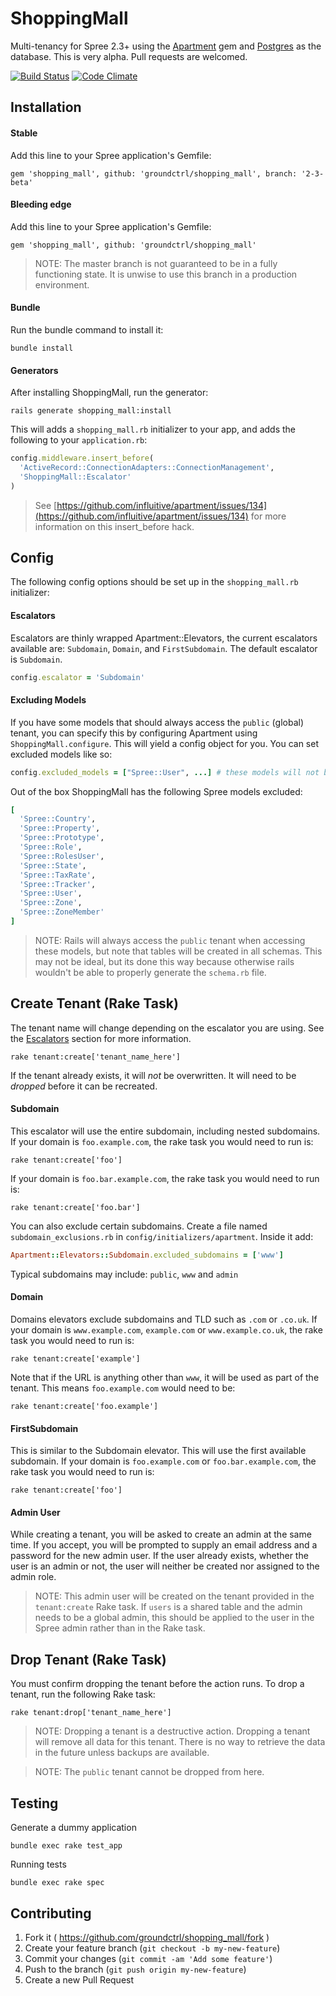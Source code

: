 # ShoppingMall

Multi-tenancy for Spree 2.3+ using the [Apartment](https://github.com/influitive/apartment) gem and [Postgres](http://www.postgresql.org/) as the database. This is very alpha. Pull requests are welcomed.

[![Build Status](https://travis-ci.org/groundctrl/shopping_mall.svg?branch=master)](https://travis-ci.org/groundctrl/shopping_mall)
[![Code Climate](https://codeclimate.com/github/groundctrl/shopping_mall.png)](https://codeclimate.com/github/groundctrl/shopping_mall)


## Installation

#### Stable

Add this line to your Spree application's Gemfile:

    gem 'shopping_mall', github: 'groundctrl/shopping_mall', branch: '2-3-beta'

#### Bleeding edge

Add this line to your Spree application's Gemfile:

    gem 'shopping_mall', github: 'groundctrl/shopping_mall'

> NOTE: The master branch is not guaranteed to be in a fully functioning state. It is unwise to use this branch in a production environment.

#### Bundle

Run the bundle command to install it:

    bundle install

#### Generators

After installing ShoppingMall, run the generator:

    rails generate shopping_mall:install

This will adds a `shopping_mall.rb` initializer to your app, and adds the following to your `application.rb`:

```ruby
config.middleware.insert_before(
  'ActiveRecord::ConnectionAdapters::ConnectionManagement',
  'ShoppingMall::Escalator'
)
```

> See [https://github.com/influitive/apartment/issues/134](https://github.com/influitive/apartment/issues/134) for more information on this insert_before hack.


## Config

The following config options should be set up in the `shopping_mall.rb` initializer:

#### Escalators

Escalators are thinly wrapped Apartment::Elevators, the current escalators available are: `Subdomain`, `Domain`, and `FirstSubdomain`. The default escalator is `Subdomain`.

```ruby
config.escalator = 'Subdomain'
```

#### Excluding Models

If you have some models that should always access the `public` (global) tenant, you can specify this by configuring Apartment using `ShoppingMall.configure`. This will yield a config object for you. You can set excluded models like so:

```ruby
config.excluded_models = ["Spree::User", ...] # these models will not be multi-tenanted, but remain in the global (public) namespace
```

Out of the box ShoppingMall has the following Spree models excluded:

```ruby
[
  'Spree::Country',
  'Spree::Property',
  'Spree::Prototype',
  'Spree::Role',
  'Spree::RolesUser',
  'Spree::State',
  'Spree::TaxRate',
  'Spree::Tracker',
  'Spree::User',
  'Spree::Zone',
  'Spree::ZoneMember'
]
```

> NOTE: Rails will always access the `public` tenant when accessing these models, but note that tables will be created in all schemas. This may not be ideal, but its done this way because otherwise rails wouldn't be able to properly generate the `schema.rb` file.


## Create Tenant (Rake Task)

The tenant name will change depending on the escalator you are using. See the [Escalators](#escalators) section for more information.

    rake tenant:create['tenant_name_here']

If the tenant already exists, it will *not* be overwritten. It will need to be *dropped* before it can be recreated.

#### Subdomain

This escalator will use the entire subdomain, including nested subdomains. If your domain is `foo.example.com`, the rake task you would need to run is:

    rake tenant:create['foo']

If your domain is `foo.bar.example.com`, the rake task you would need to run is:

    rake tenant:create['foo.bar']

You can also exclude certain subdomains. Create a file named `subdomain_exclusions.rb` in `config/initializers/apartment`. Inside it add:

```ruby
Apartment::Elevators::Subdomain.excluded_subdomains = ['www']
```

Typical subdomains may include: `public`, `www` and `admin`

#### Domain

Domains elevators exclude subdomains and TLD such as `.com` or `.co.uk`. If your domain is `www.example.com`, `example.com` or `www.example.co.uk`, the rake task you would need to run is:

    rake tenant:create['example']

Note that if the URL is anything other than `www`, it will be used as part of the tenant. This means `foo.example.com` would need to be:

    rake tenant:create['foo.example']

#### FirstSubdomain

This is similar to the Subdomain elevator. This will use the first available subdomain. If your domain is `foo.example.com` or `foo.bar.example.com`, the rake task you would need to run is:

    rake tenant:create['foo']

#### Admin User

While creating a tenant, you will be asked to create an admin at the same time. If you accept, you will be prompted to supply an email address and a password for the new admin user. If the user already exists, whether the user is an admin or not, the user will neither be created nor assigned to the admin role.

> NOTE: This admin user will be created on the tenant provided in the `tenant:create` Rake task. If `users` is a shared table and the admin needs to be a global admin, this should be applied to the user in the Spree admin rather than in the Rake task.


## Drop Tenant (Rake Task)

You must confirm dropping the tenant before the action runs. To drop a tenant, run the following Rake task:

    rake tenant:drop['tenant_name_here']

> NOTE: Dropping a tenant is a destructive action. Dropping a tenant will remove all data for this tenant. There is no way to retrieve the data in the future unless backups are available.

> NOTE: The `public` tenant cannot be dropped from here.


## Testing

Generate a dummy application

    bundle exec rake test_app

Running tests

    bundle exec rake spec


## Contributing

1. Fork it ( https://github.com/groundctrl/shopping_mall/fork )
2. Create your feature branch (`git checkout -b my-new-feature`)
3. Commit your changes (`git commit -am 'Add some feature'`)
4. Push to the branch (`git push origin my-new-feature`)
5. Create a new Pull Request
